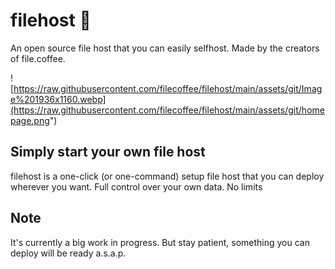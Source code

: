 # filehost 📁
An open source file host that you can easily selfhost. Made by the creators of file.coffee.

![https://raw.githubusercontent.com/filecoffee/filehost/main/assets/git/Image%201936x1160.webp](https://raw.githubusercontent.com/filecoffee/filehost/main/assets/git/homepage.png")

## Simply start your own file host
filehost is a one-click (or one-command) setup file host that you can deploy wherever you want. Full control over your own data. No limits

## Note
It's currently a big work in progress. But stay patient, something you can deploy will be ready a.s.a.p.
